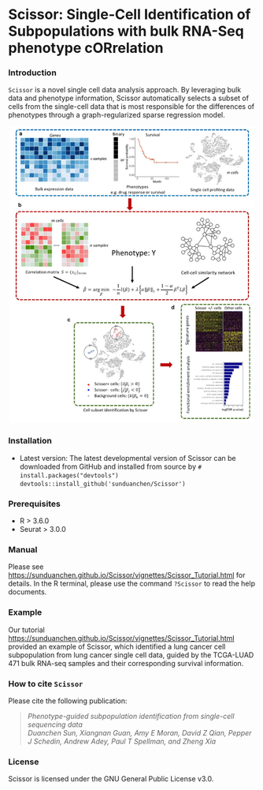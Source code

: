# Scissor: Single-Cell Identification of Subpopulations with bulk RNA-Seq phenotype cORrelation #

### Introduction ###
`Scissor` is a novel single cell data analysis approach. By leveraging bulk data and phenotype information, Scissor automatically selects a subset of cells from the single-cell data that is most responsible for the differences of phenotypes through a graph-regularized sparse regression model.

<p align="center">
<img src=Figure_Method.jpg height="602" width="500">
</p>

### Installation ###
* Latest version: The latest developmental version of Scissor can be downloaded from GitHub and installed from source by
`# install.packages("devtools")`  
`devtools::install_github('sunduanchen/Scissor')`

### Prerequisites ###
* R > 3.6.0
* Seurat > 3.0.0

### Manual ###
Please see https://sunduanchen.github.io/Scissor/vignettes/Scissor_Tutorial.html for details. In the R terminal, please use the command `?Scissor` to read the help documents.

### Example ###
Our tutorial https://sunduanchen.github.io/Scissor/vignettes/Scissor_Tutorial.html provided an example of Scissor, which identified a lung cancer cell subpopulation from lung cancer single cell data, guided by the TCGA-LUAD 471 bulk RNA-seq samples and their corresponding survival information.

### How to cite `Scissor` ###
Please cite the following publication:

> *Phenotype-guided subpopulation identification from single-cell sequencing data  
Duanchen Sun, Xiangnan Guan, Amy E Moran, David Z Qian, Pepper J Schedin, Andrew Adey, Paul T Spellman, and Zheng Xia*<br />

### License ###
Scissor is licensed under the GNU General Public License v3.0.

